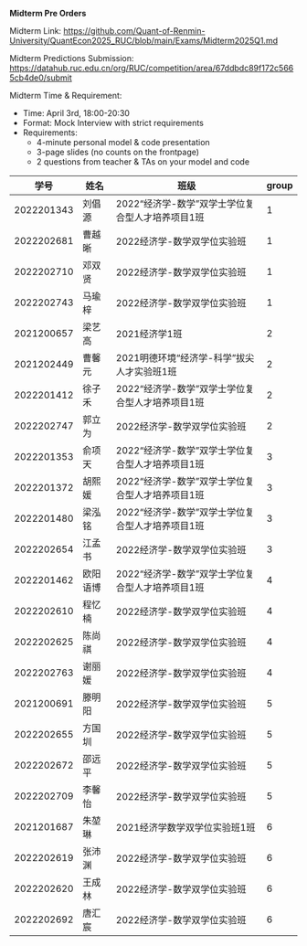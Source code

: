 **Midterm Pre Orders**



Midterm Link: https://github.com/Quant-of-Renmin-University/QuantEcon2025_RUC/blob/main/Exams/Midterm2025Q1.md



Midterm Predictions Submission: https://datahub.ruc.edu.cn/org/RUC/competition/area/67ddbdc89f172c5665cb4de0/submit



Midterm Time & Requirement:

- Time: April 3rd, 18:00-20:30
- Format: Mock Interview with strict requirements
- Requirements:
  - 4-minute personal model & code presentation
  - 3-page slides (no counts on the frontpage)
  - 2 questions from teacher & TAs on your model and code



| 学号       | 姓名     | 班级                                             | group |
| ---------- | -------- | ------------------------------------------------ | ----- |
| 2022201343 | 刘倡源   | 2022“经济学-数学”双学士学位复合型人才培养项目1班 | 1     |
| 2022202681 | 曹越晰   | 2022经济学-数学双学位实验班                      | 1     |
| 2022202710 | 邓双贤   | 2022经济学-数学双学位实验班                      | 1     |
| 2022202743 | 马瑜梓   | 2022经济学-数学双学位实验班                      | 1     |
| 2021200657 | 梁艺高   | 2021经济学1班                                    | 2     |
| 2021202449 | 曹馨元   | 2021明德环境“经济学-科学”拔尖人才实验班1班       | 2     |
| 2022201412 | 徐子禾   | 2022“经济学-数学”双学士学位复合型人才培养项目1班 | 2     |
| 2022202747 | 郭立为   | 2022经济学-数学双学位实验班                      | 2     |
| 2022201353 | 俞项天   | 2022“经济学-数学”双学士学位复合型人才培养项目1班 | 3     |
| 2022201372 | 胡熙媛   | 2022“经济学-数学”双学士学位复合型人才培养项目1班 | 3     |
| 2022201480 | 梁泓铭   | 2022“经济学-数学”双学士学位复合型人才培养项目1班 | 3     |
| 2022202654 | 江孟书   | 2022经济学-数学双学位实验班                      | 3     |
| 2022201462 | 欧阳语博 | 2022“经济学-数学”双学士学位复合型人才培养项目1班 | 4     |
| 2022202610 | 程忆楠   | 2022经济学-数学双学位实验班                      | 4     |
| 2022202625 | 陈尚祺   | 2022经济学-数学双学位实验班                      | 4     |
| 2022202763 | 谢丽媛   | 2022经济学-数学双学位实验班                      | 4     |
| 2021200691 | 滕明阳   | 2022经济学-数学双学位实验班                      | 5     |
| 2022202655 | 方国圳   | 2022经济学-数学双学位实验班                      | 5     |
| 2022202672 | 邵远平   | 2022经济学-数学双学位实验班                      | 5     |
| 2022202709 | 李馨怡   | 2022经济学-数学双学位实验班                      | 5     |
| 2021201687 | 朱堃琳   | 2021经济学数学双学位实验班1班                    | 6     |
| 2022202619 | 张沛渊   | 2022经济学-数学双学位实验班                      | 6     |
| 2022202620 | 王成林   | 2022经济学-数学双学位实验班                      | 6     |
| 2022202692 | 唐汇宸   | 2022经济学-数学双学位实验班                      | 6     |